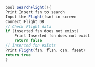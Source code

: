 ``` java
bool SearchFlight(){
Print Insert fsn to search
Input the Flight(fsn) in screen
Connect Flight DB 
// Check Flight data
if (inserted fsn does not exist)
	Print Inserted fsn does not exist
	return false
// Inserted fsn exists
Print Flight(fsn, flsn, csn, fseat)
return true
}
```

<!--stackedit_data:
eyJoaXN0b3J5IjpbNjU2NTQzNzU3XX0=
-->